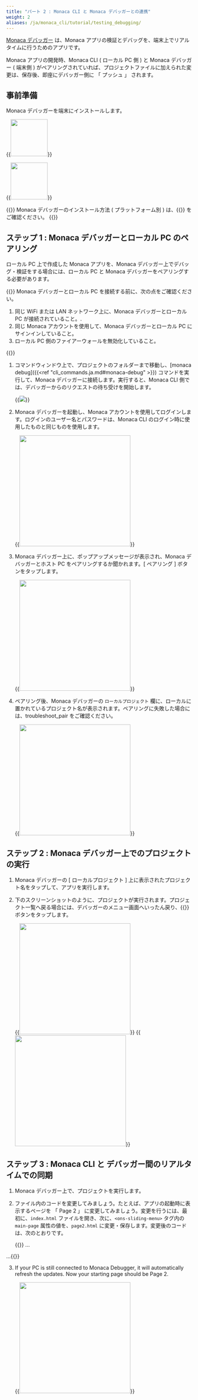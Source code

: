 ```yaml
---
title: "パート 2 : Monaca CLI と Monaca デバッガーとの連携"
weight: 2
aliases: /ja/monaca_cli/tutorial/testing_debugging/
---
```


[Monaca デバッガー](/ja/products_guide/debugger) は、Monaca
アプリの検証とデバッグを、端末上でリアルタイムに行うためのアプリです。

Monaca アプリの開発時、Monaca CLI ( ローカル PC 側 ) と Monaca
デバッガー ( 端末側 )
がペアリングされていれば、プロジェクトファイルに加えられた変更は、保存後、即座にデバッガー側に
「 プッシュ 」 されます。

事前準備
--------

Monaca デバッガーを端末にインストールします。

{{<img src="/images/monaca_ide/tutorial/testing_debugging/App_Store.jpg" width="100" link="https://itunes.apple.com/jp/app/monaca/id550941371?mt=8">}}

{{<img src="/images/monaca_ide/tutorial/testing_debugging/Google_play.png" width="100" link="https://play.google.com/store/apps/details?id=mobi.monaca.debugger&hl=ja">}}

{{<note>}}
Monaca デバッガーのインストール方法 ( プラットフォーム別 )
は、{{<link href="/ja/products_guide/debugger/installation/" title="こちら">}} をご確認ください。
{{</note>}}

ステップ 1 : Monaca デバッガーとローカル PC のペアリング
--------------------------------------------------------

ローカル PC 上で作成した Monaca アプリを、Monaca
デバッガー上でデバッグ・検証をする場合には、ローカル PC と Monaca
デバッガーをペアリングする必要があります。

{{<note>}}
    Monaca デバッガーとローカル PC を接続する前に、次の点をご確認ください。
    <ol>
        <li>同じ WiFi または LAN ネットワーク上に、Monaca デバッガーとローカル PC が接続されていること。.</li>
        <li>同じ Monaca アカウントを使用して、Monaca デバッガーとローカル PC にサインインしていること。</li>
        <li>ローカル PC 側のファイアーウォールを無効化していること。</li>
    </ol>
{{</note>}}

1.  コマンドウィンドウ上で、プロジェクトのフォルダーまで移動し、[monaca debug]({{<ref "cli_commands.ja.md#monaca-debug" >}}) コマンドを実行して、Monaca デバッガーに接続します。実行すると、Monaca CLI 側では、デバッガーからのリクエストの待ち受けを開始します。

    {{<img src="/images/monaca_cli/tutorial/testing_debugging/3.png">}}

2.  Monaca デバッガーを起動し、Monaca
    アカウントを使用してログインします。ログインのユーザー名とパスワードは、Monaca
    CLI のログイン時に使用したものと同じものを使用します。

    {{<img src="/images/monaca_cli/tutorial/testing_debugging/1.png" width="300">}}

3.  Monaca デバッガー上に、ポップアップメッセージが表示され、Monaca
    デバッガーとホスト PC をペアリングするか聞かれます。\[ ペアリング \]
    ボタンをタップします。

    {{<img src="/images/monaca_cli/tutorial/testing_debugging/2.png" width="300">}}

4.  ペアリング後、Monaca デバッガーの `ローカルプロジェクト`
    欄に、ローカルに置かれているプロジェクト名が表示されます。ペアリングに失敗した場合には、troubleshoot\_pair
    をご確認ください。

    {{<img src="/images/monaca_cli/tutorial/testing_debugging/4.png" width="300">}}

ステップ 2 : Monaca デバッガー上でのプロジェクトの実行
------------------------------------------------------

1.  Monaca デバッガーの \[ ローカルプロジェクト \]
    上に表示されたプロジェクト名をタップして、アプリを実行します。
2.  下のスクリーンショットのように、プロジェクトが実行されます。プロジェクト一覧へ戻る場合には、デバッガーのメニュー画面へいったん戻り、{{<guilabel name="戻る">}} ボタンをタップします。

    {{<img src="/images/monaca_cli/tutorial/testing_debugging/5.png" width="300">}}
    {{<img src="/images/monaca_cli/tutorial/testing_debugging/6.png" width="300">}}

ステップ 3 : Monaca CLI と デバッガー間のリアルタイムでの同期
-------------------------------------------------------------

1.  Monaca デバッガー上で、プロジェクトを実行します。
2.  ファイル内のコードを変更してみましょう。たとえば、アプリの起動時に表示するページを
    「 Page 2 」
    に変更してみましょう。変更を行うには、最初に、`index.html`
    ファイルを開き、次に、`<ons-sliding-menu>` タグ内の `main-page`
    属性の値を、`page2.html`
    に変更・保存します。変更後のコードは、次のとおりです。

    {{<highlight bash>}}
...
<ons-sliding-menu
    var="app.slidingMenu"
    menu-page="menu.html"
    main-page="page2.html"
    side="left" type="overlay"
    max-slide-distance="200px">
</ons-sliding-menu>
...{{</highlight>}}

3.  If your PC is still connected to Monaca Debugger, it will
    automatically refresh the updates. Now your starting page should be
    Page 2.

    {{<img src="/images/monaca_cli/tutorial/testing_debugging/7.png" width="300">}}
